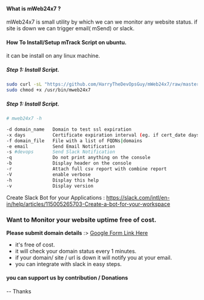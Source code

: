 #### What is mWeb24x7 ?
mWeb24x7 is small utility by which we can we monitor any website status. if site is down we can trigger email( mSend) or slack.  

#### How To Install/Setup mTrack Script on ubuntu.
it can be install on any linux machine.

##### Step 1: Install Script.
```bash
sudo curl -sL "https://github.com/HarryTheDevOpsGuy/mWeb24x7/raw/master/$(uname -p)/mweb24x7" -o /usr/bin/mweb24x7
sudo chmod +x /usr/bin/mweb24x7
```
##### Step 1: Install Script.
```bash
# mweb24x7 -h

-d domain_name   Domain to test ssl expiration
-x days          Certificate expiration interval (eg. if cert_date days)
-f domain_file   File with a list of FQDNs|domains
-e email         Send Email Notification
-s #devops       Send Slack Notification
-q               Do not print anything on the console
-b               Display header on the console
-r               Attach full csv report with combine report
-V               enable verbose
-h               Display this help
-v               Display version
```

Create Slack Bot for your Applications : https://slack.com/intl/en-in/help/articles/115005265703-Create-a-bot-for-your-workspace

### Want to Monitor your website uptime free of cost.
**Please submit domain details** :> [Google Form Link Here ](https://forms.gle/fLz2MauSVyu7XvBWA)

- it's free of cost.
- it will check your domain status every 1 minutes.
- if your domain/ site / url is down it will notify you at your email.
- you can integrate with slack in easy steps.

####  you can support us by contribution / Donations

--
Thanks
